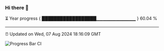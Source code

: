 ### Hi there 👋

⏳ Year progress { ██████████████████▁▁▁▁▁▁▁▁▁▁▁▁ } 60.04 %

---

⏰ Updated on Wed, 07 Aug 2024 18:16:09 GMT

![Progress Bar CI](https://github.com/liununu/liununu/workflows/Progress%20Bar%20CI/badge.svg)

